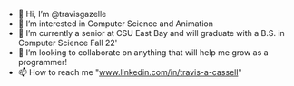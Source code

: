 - 👋 Hi, I’m @travisgazelle
- 👀 I’m interested in Computer Science and Animation
- 🌱 I’m currently a senior at CSU East Bay and will graduate with a B.S. in Computer Science Fall 22'
- 💞️ I’m looking to collaborate on anything that will help me grow as a programmer!
- 📫 How to reach me "www.linkedin.com/in/travis-a-cassell"

<!---
travisgazelle/travisgazelle is a ✨ special ✨ repository because its `README.md` (this file) appears on your GitHub profile.
You can click the Preview link to take a look at your changes.
--->
